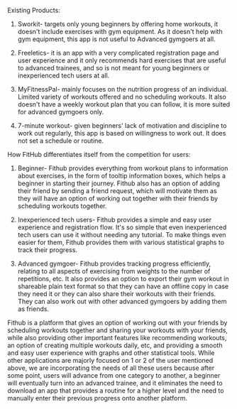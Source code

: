 Existing Products: 
1. Sworkit- targets only young beginners by offering home workouts, it doesn't include exercises with gym equipment. As it doesn't help with gym equipment, this app is not useful to Advanced gymgoers at all. 

2. Freeletics- it is an app with a very complicated registration page and user experience and it only recommends hard exercises that are useful to advanced trainees, and so is not meant for young beginners or inexperienced tech users at all.
 
3. MyFitnessPal- mainly focuses on the nutrition progress of an individual. Limited variety of workouts offered and no scheduling workouts. It also doesn't have a weekly workout plan that you can follow, it is more suited for advanced gymgoers only.

4. 7-minute workout- given beginners' lack of motivation and discipline to work out regularly, this app is based on willingness to work out. It does not set a schedule or routine. 

How FitHub differentiates itself from the competition for users:
1. Beginner- Fithub provides everything from workout plans to information about exercises, in the form of tooltip information boxes, which helps a beginner in starting their journey. Fithub also has an option of adding their friend by sending a friend request, which will motivate them as they will have an option of working out together with their friends by scheduling workouts together.

2. Inexperienced tech users- Fithub provides a simple and easy user experience and registration flow. It's so simple that even inexperienced tech users can use it without needing any tutorial. To make things even easier for them, Fithub provides them with various statistical graphs to track their progress.
 
3. Advanced gymgoer- Fithub provides tracking progress efficiently, relating to all aspects of exercising from weights to the number of repetitions, etc.
It also provides an option to export their gym workout in shareable plain text format so that they can have an offline copy in case they need it or they can also share their workouts with their friends. They can also work out with other advanced gymgoers by adding them as friends.


Fithub is a platform that gives an option of working out with your friends by scheduling workouts together and sharing your workouts with your friends, while also providing other important features like recommending workouts, an option of creating multiple workouts daily, etc, and providing a smooth and easy user experience with graphs and other statistical tools.
While other applications are majorly focused on 1 or 2 of the user mentioned above, we are incorporating the needs of all these users because after some point, users will advance from one category to another, a beginner will eventually turn into an advanced trainee, and it eliminates the need to download an app that provides a routine for a higher level and the need to manually enter their previous progress onto another platform.

